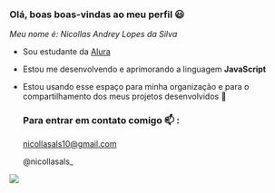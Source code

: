 ### Olá, boas boas-vindas ao meu perfil 😃

_Meu nome é: Nicollas Andrey Lopes da Silva_

- Sou estudante da [Alura](https://www.alura.com.br)
- Estou me desenvolvendo e aprimorando a linguagem **JavaScript**
- Estou usando esse espaço para minha organização e para o compartilhamento dos meus projetos desenvolvidos 🙌

  ### Para entrar em contato comigo 📫 :

  nicollasals10@gmail.com

  @nicollasals_



![](https://media1.tenor.com/m/gdjvRr2WymYAAAAC/pacha-perfect.gif)
